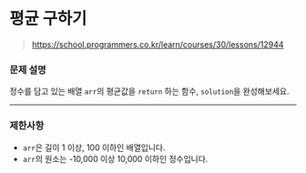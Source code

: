 # 평균 구하기

> https://school.programmers.co.kr/learn/courses/30/lessons/12944

### 문제 설명

정수를 담고 있는 배열 `arr`의 평균값을 `return` 하는 함수, `solution`을 완성해보세요.

---

### 제한사항

- `arr`은 길이 1 이상, 100 이하인 배열입니다.
- `arr`의 원소는 -10,000 이상 10,000 이하인 정수입니다.
